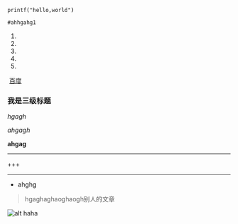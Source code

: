 `printf("hello,world")`

```javascript
#ahhgahg1
```

1. 
2.  
3.  
4.  
5.  

​	[百度](https://www.baidu.com)

### 我是三级标题

*hgagh*

_ahgagh_

**ahgag**

***

+++

---

* ahghg

> hgaghaghaoghaogh别人的文章

![alt haha](C:\hello\图片\1.jpg)